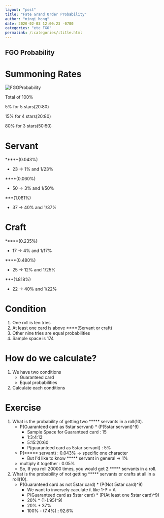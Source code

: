 ```yaml
---
layout: "post"
title: "Fate Grand Order Probability"
author: "mingi hong"
date: 2020-02-03 12:00:23 -0700
categories: "etc FGO"
permalink: /:categories/:title.html
---
```


## FGO Probability

# Summoning Rates

![FGOProbability](/minglab/assets/FGOSummon.png)

Total of 100%

5% for 5 stars(20:80)

15% for 4 stars(20:80)

80% for 3 stars(50:50)

# Servant

*****(0.043%) 
- 23        -> 1% and 1/23%

****(0.060%)
- 50        -> 3% and 1/50%

***(1.081%)
- 37        -> 40% and 1/37%

# Craft

*****(0.235%)
- 17        -> 4% and 1/17%

****(0.480%)
- 25        -> 12% and 1/25%

***(1.818%)
- 22        -> 40% and 1/22%

# Condition
1. One roll is ten tries
2. At least one card is above ****(Servant or craft)
3. Other nine tries are equal probabilities
4. Sample space is 174

# How do we calculate?
1. We have two conditions
    - Guaranteed card
    - Equal probabilities
2. Calculate each conditions

# Exercise
1. What is the probability of getting two ***** servants in a roll(10). 
    - P(Guaranteed card as 5star servant) * (P(5star servant)^9)
        - Sample Space for Guaranteed card : 15
        - 1:3:4:12
        - 5:15:20:60
        - P(guaranteed card as 5star servant) : 5%
    - P(***** servant) : 0.043% -> specific one character
        - But I'd like to know ***** servant in general -> 1%
    - multiply it together : 0.05%
    - So, If you roll 20000 times, you would get 2 ***** servants in a roll.
2. What is the probability of not getting ***** servants or crafts at all in a roll(10).
    - P(Guaranteed card as not 5star card) * (P(Not 5star card)^9)
        - We want to inversely caculate it like 1-P = A
        - P(Guaranteed card as 5star card) * (P(At least one 5star card)^9)
        - 20% * (1-(.95)^9)
        - 20% * 37%
        - 100% - (7.4%) : 92.6%
    
